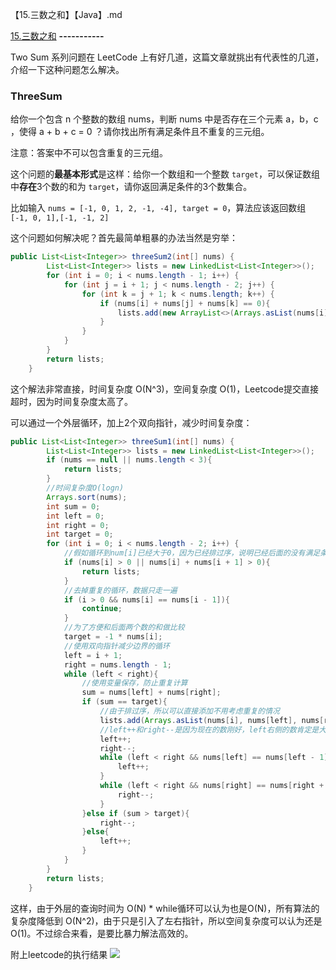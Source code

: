 【15.三数之和】【Java】.md

[15.三数之和](https://leetcode-cn.com/problems/3sum)
**-----------**

Two Sum 系列问题在 LeetCode 上有好几道，这篇文章就挑出有代表性的几道，介绍一下这种问题怎么解决。

### ThreeSum
给你一个包含 n 个整数的数组 nums，判断 nums 中是否存在三个元素 a，b，c ，使得 a + b + c = 0 ？请你找出所有满足条件且不重复的三元组。

注意：答案中不可以包含重复的三元组。

这个问题的**最基本形式**是这样：给你一个数组和一个整数 `target`，可以保证数组中**存在**3个数的和为 `target`，请你返回满足条件的3个数集合。

比如输入 `nums = [-1, 0, 1, 2, -1, -4], target = 0`，算法应该返回数组 ` [-1, 0, 1],[-1, -1, 2]`

这个问题如何解决呢？首先最简单粗暴的办法当然是穷举：

```java
public List<List<Integer>> threeSum2(int[] nums) {
        List<List<Integer>> lists = new LinkedList<List<Integer>>();
        for (int i = 0; i < nums.length - 1; i++) {
            for (int j = i + 1; j < nums.length - 2; j++) {
                for (int k = j + 1; k < nums.length; k++) {
                    if (nums[i] + nums[j] + nums[k] == 0){
                        lists.add(new ArrayList<>(Arrays.asList(nums[i], nums[j], nums[k])));
                    }
                }
            }
        }
        return lists;
    }
```

这个解法非常直接，时间复杂度 O(N^3)，空间复杂度 O(1)，Leetcode提交直接超时，因为时间复杂度太高了。

可以通过一个外层循环，加上2个双向指针，减少时间复杂度：

```java
public List<List<Integer>> threeSum1(int[] nums) {
        List<List<Integer>> lists = new LinkedList<List<Integer>>();
        if (nums == null || nums.length < 3){
            return lists;
        }
        //时间复杂度O(logn)
        Arrays.sort(nums);
        int sum = 0;
        int left = 0;
        int right = 0;
        int target = 0;
        for (int i = 0; i < nums.length - 2; i++) {
            //假如循环到num[i]已经大于0，因为已经排过序，说明已经后面的没有满足条件的，可以直接返回
            if (nums[i] > 0 || nums[i] + nums[i + 1] > 0){
                return lists;
            }
            //去掉重复的循环，数据只走一遍
            if (i > 0 && nums[i] == nums[i - 1]){
                continue;
            }
            //为了方便和后面两个数的和做比较
            target = -1 * nums[i];
            //使用双向指针减少边界的循环
            left = i + 1;
            right = nums.length - 1;
            while (left < right){
                //使用变量保存，防止重复计算
                sum = nums[left] + nums[right];
                if (sum == target){
                    //由于排过序，所以可以直接添加不用考虑重复的情况
                    lists.add(Arrays.asList(nums[i], nums[left], nums[right]));
                    //left++和right--是因为现在的数刚好，left右侧的数肯定是大于等于left，right左侧是小于等于right
                    left++;
                    right--;
                    while (left < right && nums[left] == nums[left - 1]){
                        left++;
                    }
                    while (left < right && nums[right] == nums[right + 1]){
                        right--;
                    }
                }else if (sum > target){
                    right--;
                }else{
                    left++;
                }
            }
        }
        return lists;
    }
```

这样，由于外层的查询时间为 O(N) * while循环可以认为也是O(N)，所有算法的复杂度降低到 O(N^2)，由于只是引入了左右指针，所以空间复杂度可以认为还是O(1)。不过综合来看，是要比暴力解法高效的。

附上leetcode的执行结果
![](../pictures/leetcode/三数之和.png)